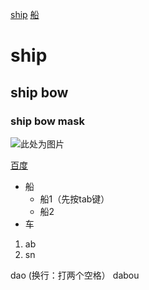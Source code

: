 [ship](#ship)
[船](#ship-bow-mask)

# ship
## ship bow
### ship bow mask

![此处为图片]()

[百度](https://www.baidu.com/)

- 船
  - 船1（先按tab键）
  - 船2
- 车

1. ab
2. sn

dao  (换行：打两个空格）
dabou
